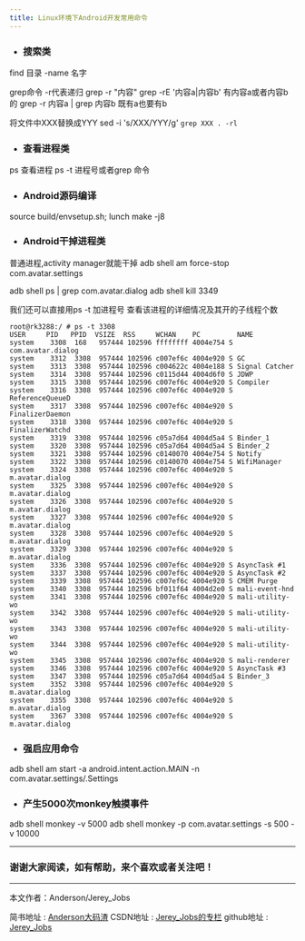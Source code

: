 ```yaml
---
title: Linux环境下Android开发常用命令
---
```


- ### 搜索类
find 目录 -name 名字

grep命令  -r代表递归
grep -r "内容"
grep -rE '内容a|内容b'    有内容a或者内容b的
grep -r  内容a | grep 内容b   既有a也要有b

将文件中XXX替换成YYY
sed -i 's/XXX/YYY/g' `grep XXX . -rl`


- ### 查看进程类
ps 查看进程
ps -t 进程号或者grep 命令

- ### Android源码编译
source build/envsetup.sh;
lunch 
make -j8

- ### Android干掉进程类
普通进程,activity manager就能干掉
adb shell am force-stop com.avatar.settings

adb shell ps | grep com.avatar.dialog
adb shell kill 3349

我们还可以直接用ps -t 加进程号 查看该进程的详细情况及其开的子线程个数
``` stylus
root@rk3288:/ # ps -t 3308                                                     
USER     PID   PPID  VSIZE  RSS     WCHAN    PC         NAME
system    3308  168   957444 102596 ffffffff 4004e754 S com.avatar.dialog
system    3312  3308  957444 102596 c007ef6c 4004e920 S GC
system    3313  3308  957444 102596 c004622c 4004e188 S Signal Catcher
system    3314  3308  957444 102596 c0115d44 4004d6f0 S JDWP
system    3315  3308  957444 102596 c007ef6c 4004e920 S Compiler
system    3316  3308  957444 102596 c007ef6c 4004e920 S ReferenceQueueD
system    3317  3308  957444 102596 c007ef6c 4004e920 S FinalizerDaemon
system    3318  3308  957444 102596 c007ef6c 4004e920 S FinalizerWatchd
system    3319  3308  957444 102596 c05a7d64 4004d5a4 S Binder_1
system    3320  3308  957444 102596 c05a7d64 4004d5a4 S Binder_2
system    3321  3308  957444 102596 c0140070 4004e754 S Notify
system    3322  3308  957444 102596 c0140070 4004e754 S WifiManager
system    3324  3308  957444 102596 c007ef6c 4004e920 S m.avatar.dialog
system    3325  3308  957444 102596 c007ef6c 4004e920 S m.avatar.dialog
system    3326  3308  957444 102596 c007ef6c 4004e920 S m.avatar.dialog
system    3327  3308  957444 102596 c007ef6c 4004e920 S m.avatar.dialog
system    3328  3308  957444 102596 c007ef6c 4004e920 S m.avatar.dialog
system    3329  3308  957444 102596 c007ef6c 4004e920 S m.avatar.dialog
system    3336  3308  957444 102596 c007ef6c 4004e920 S AsyncTask #1
system    3337  3308  957444 102596 c007ef6c 4004e920 S AsyncTask #2
system    3339  3308  957444 102596 c007ef6c 4004e920 S CMEM Purge
system    3340  3308  957444 102596 bf011f64 4004d2e0 S mali-event-hnd
system    3341  3308  957444 102596 c007ef6c 4004e920 S mali-utility-wo
system    3342  3308  957444 102596 c007ef6c 4004e920 S mali-utility-wo
system    3343  3308  957444 102596 c007ef6c 4004e920 S mali-utility-wo
system    3344  3308  957444 102596 c007ef6c 4004e920 S mali-utility-wo
system    3345  3308  957444 102596 c007ef6c 4004e920 S mali-renderer
system    3346  3308  957444 102596 c007ef6c 4004e920 S AsyncTask #3
system    3347  3308  957444 102596 c05a7d64 4004d5a4 S Binder_3
system    3352  3308  957444 102596 c007ef6c 4004e920 S m.avatar.dialog
system    3355  3308  957444 102596 c007ef6c 4004e920 S m.avatar.dialog
system    3367  3308  957444 102596 c007ef6c 4004e920 S m.avatar.dialog

```

- ### 强启应用命令
adb shell am start -a android.intent.action.MAIN -n com.avatar.settings/.Settings


- ### 产生5000次monkey触摸事件
adb shell monkey -v 5000
adb shell monkey -p com.avatar.settings -s 500 -v 10000


 ----------
 ### 谢谢大家阅读，如有帮助，来个喜欢或者关注吧！

 ----------
 本文作者：Anderson/Jerey_Jobs

 简书地址   :  [Anderson大码渣][1]
 CSDN地址   :  [Jerey_Jobs的专栏][2]
 github地址 :  [Jerey_Jobs][3]
 

  [1]: http://www.jianshu.com/users/016a5ba708a0/latest_articles
  [2]: http://blog.csdn.net/jerey_jobs
  [3]: https://github.com/Jerey-Jobs